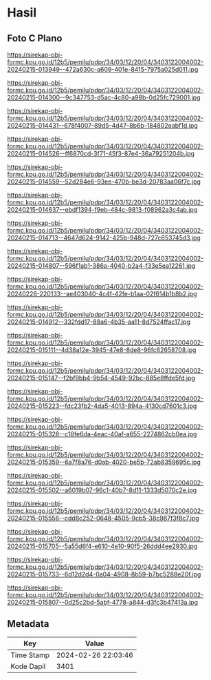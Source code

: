 # Hasil

## Foto C Plano

https://sirekap-obj-formc.kpu.go.id/12b5/pemilu/pdpr/34/03/12/20/04/3403122004002-20240215-013949--472a630c-a609-401e-8415-7975a025d011.jpg

https://sirekap-obj-formc.kpu.go.id/12b5/pemilu/pdpr/34/03/12/20/04/3403122004002-20240215-014300--9c347753-d5ac-4c80-a98b-0d25fc729001.jpg

https://sirekap-obj-formc.kpu.go.id/12b5/pemilu/pdpr/34/03/12/20/04/3403122004002-20240215-014431--678f4007-89d5-4d47-8b6b-184802eabf1d.jpg

https://sirekap-obj-formc.kpu.go.id/12b5/pemilu/pdpr/34/03/12/20/04/3403122004002-20240215-014526--ff6870cd-3f71-45f3-87e4-36a79251204b.jpg

https://sirekap-obj-formc.kpu.go.id/12b5/pemilu/pdpr/34/03/12/20/04/3403122004002-20240215-014559--52d284e6-93ee-470b-be3d-20783aa06f7c.jpg

https://sirekap-obj-formc.kpu.go.id/12b5/pemilu/pdpr/34/03/12/20/04/3403122004002-20240215-014637--ebdf1394-f9eb-484c-9813-f08962a3c4ab.jpg

https://sirekap-obj-formc.kpu.go.id/12b5/pemilu/pdpr/34/03/12/20/04/3403122004002-20240215-014713--4647d624-9142-425b-948d-727c653745d3.jpg

https://sirekap-obj-formc.kpu.go.id/12b5/pemilu/pdpr/34/03/12/20/04/3403122004002-20240215-014807--596f1ab1-386a-4040-b2a4-f33e5ea12261.jpg

https://sirekap-obj-formc.kpu.go.id/12b5/pemilu/pdpr/34/03/12/20/04/3403122004002-20240226-220133--ae403040-4c4f-42fe-b1aa-02f614b1b8b2.jpg

https://sirekap-obj-formc.kpu.go.id/12b5/pemilu/pdpr/34/03/12/20/04/3403122004002-20240215-014912--332fdd17-88a6-4b35-aa11-8d7524ffac17.jpg

https://sirekap-obj-formc.kpu.go.id/12b5/pemilu/pdpr/34/03/12/20/04/3403122004002-20240215-015111--4d38a12e-3945-47e8-8de8-96fc62658708.jpg

https://sirekap-obj-formc.kpu.go.id/12b5/pemilu/pdpr/34/03/12/20/04/3403122004002-20240215-015147--f2bf9bb4-9b54-4549-92bc-885e8ffde5fd.jpg

https://sirekap-obj-formc.kpu.go.id/12b5/pemilu/pdpr/34/03/12/20/04/3403122004002-20240215-015223--fdc23fb2-4da5-4013-894a-4130cd7601c3.jpg

https://sirekap-obj-formc.kpu.go.id/12b5/pemilu/pdpr/34/03/12/20/04/3403122004002-20240215-015328--c18fe6da-4eac-40af-a655-2274862cb0ea.jpg

https://sirekap-obj-formc.kpu.go.id/12b5/pemilu/pdpr/34/03/12/20/04/3403122004002-20240215-015359--6a7f8a76-d0ab-4020-be5b-72ab8359695c.jpg

https://sirekap-obj-formc.kpu.go.id/12b5/pemilu/pdpr/34/03/12/20/04/3403122004002-20240215-015502--a6019b07-96c1-40b7-8d11-1333d5070c2e.jpg

https://sirekap-obj-formc.kpu.go.id/12b5/pemilu/pdpr/34/03/12/20/04/3403122004002-20240215-015556--cdd8c252-0648-4505-9cb5-38c987f3f8c7.jpg

https://sirekap-obj-formc.kpu.go.id/12b5/pemilu/pdpr/34/03/12/20/04/3403122004002-20240215-015705--5a55d6f4-e610-4e10-90f5-26ddd4ee2930.jpg

https://sirekap-obj-formc.kpu.go.id/12b5/pemilu/pdpr/34/03/12/20/04/3403122004002-20240215-015733--6d12d2d4-0a04-4908-8b59-b7bc5288e20f.jpg

https://sirekap-obj-formc.kpu.go.id/12b5/pemilu/pdpr/34/03/12/20/04/3403122004002-20240215-015807--0d25c2bd-5abf-4778-a844-d3fc3b47413a.jpg


## Metadata

| Key        | Value               |
| ---------- | ------------------- |
| Time Stamp | 2024-02-26 22:03:46 |
| Kode Dapil | 3401                |



